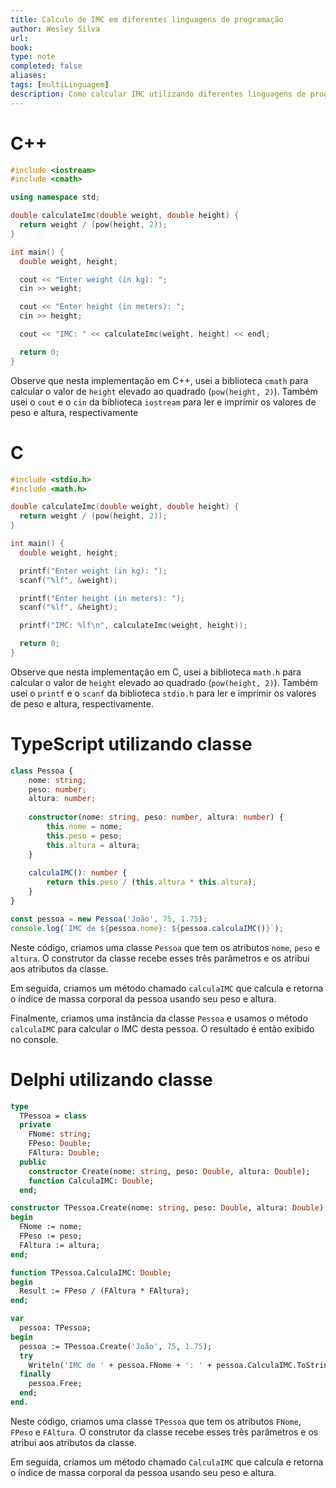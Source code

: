 ```yaml
---
title: Calculo de IMC em diferentes linguagens de programação
author: Wesley Silva
url:
book:
type: note
completed: false
aliases:
tags: [multiLinguagem]
description: Como calcular IMC utilizando diferentes linguagens de programação
---
```

# C++
```c++
#include <iostream>
#include <cmath>

using namespace std;

double calculateImc(double weight, double height) {
  return weight / (pow(height, 2));
}

int main() {
  double weight, height;

  cout << "Enter weight (in kg): ";
  cin >> weight;

  cout << "Enter height (in meters): ";
  cin >> height;

  cout << "IMC: " << calculateImc(weight, height) << endl;

  return 0;
}
```
Observe que nesta implementação em C++, usei a biblioteca `cmath` para calcular o valor de `height` elevado ao quadrado (`pow(height, 2)`). Também usei o `cout` e o `cin` da biblioteca `iostream` para ler e imprimir os valores de peso e altura, respectivamente

# C
```c
#include <stdio.h>
#include <math.h>

double calculateImc(double weight, double height) {
  return weight / (pow(height, 2));
}

int main() {
  double weight, height;

  printf("Enter weight (in kg): ");
  scanf("%lf", &weight);

  printf("Enter height (in meters): ");
  scanf("%lf", &height);

  printf("IMC: %lf\n", calculateImc(weight, height));

  return 0;
}
```
Observe que nesta implementação em C, usei a biblioteca `math.h` para calcular o valor de `height` elevado ao quadrado (`pow(height, 2)`). Também usei o `printf` e o `scanf` da biblioteca `stdio.h` para ler e imprimir os valores de peso e altura, respectivamente.

# TypeScript utilizando classe
```typescript
class Pessoa {
	nome: string;
	peso: number;
	altura: number;
	
	constructor(nome: string, peso: number, altura: number) {
		this.nome = nome;
		this.peso = peso;
		this.altura = altura;
	}
	
	calculaIMC(): number {
		return this.peso / (this.altura * this.altura);
	}
}

const pessoa = new Pessoa('João', 75, 1.75);
console.log(`IMC de ${pessoa.nome}: ${pessoa.calculaIMC()}`);
```
Neste código, criamos uma classe `Pessoa` que tem os atributos `nome`, `peso` e `altura`. O construtor da classe recebe esses três parâmetros e os atribui aos atributos da classe.

Em seguida, criamos um método chamado `calculaIMC` que calcula e retorna o índice de massa corporal da pessoa usando seu peso e altura.

Finalmente, criamos uma instância da classe `Pessoa` e usamos o método `calculaIMC` para calcular o IMC desta pessoa. O resultado é então exibido no console.

# Delphi utilizando classe
```pascal
type
  TPessoa = class
  private
    FNome: string;
    FPeso: Double;
    FAltura: Double;
  public
    constructor Create(nome: string, peso: Double, altura: Double);
    function CalculaIMC: Double;
  end;

constructor TPessoa.Create(nome: string, peso: Double, altura: Double);
begin
  FNome := nome;
  FPeso := peso;
  FAltura := altura;
end;

function TPessoa.CalculaIMC: Double;
begin
  Result := FPeso / (FAltura * FAltura);
end;

var
  pessoa: TPessoa;
begin
  pessoa := TPessoa.Create('João', 75, 1.75);
  try
    Writeln('IMC de ' + pessoa.FNome + ': ' + pessoa.CalculaIMC.ToString);
  finally
    pessoa.Free;
  end;
end.

```
Neste código, criamos uma classe `TPessoa` que tem os atributos `FNome`, `FPeso` e `FAltura`. O construtor da classe recebe esses três parâmetros e os atribui aos atributos da classe.

Em seguida, criamos um método chamado `CalculaIMC` que calcula e retorna o índice de massa corporal da pessoa usando seu peso e altura.